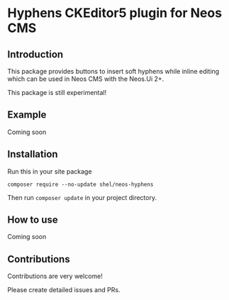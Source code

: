 # Hyphens CKEditor5 plugin for Neos CMS

## Introduction

This package provides buttons to insert soft hyphens while inline editing 
which can be used in Neos CMS with the Neos.Ui 2+.

This package is still experimental!

## Example           

Coming soon  

## Installation

Run this in your site package

    composer require --no-update shel/neos-hyphens
    
Then run `composer update` in your project directory.

## How to use

Coming soon

## Contributions

Contributions are very welcome! 

Please create detailed issues and PRs.
